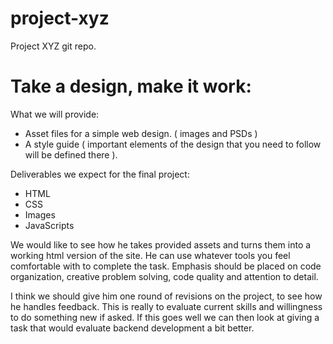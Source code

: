 # project-xyz
Project XYZ git repo.

# Take a design, make it work:

What we will provide: 
- Asset files for a simple web design.  ( images and PSDs )
- A style guide ( important elements of the design that you need to follow will be defined there ).

Deliverables we expect for the final project:
- HTML
- CSS
- Images
- JavaScripts

We would like to see how he takes provided assets and turns them into a working html version of the site.  He can use whatever tools you feel comfortable with to complete the task.  Emphasis should be placed on code organization, creative problem solving, code quality and attention to detail.

I think we should give him one round of revisions on the project, to see how he handles feedback.  This is really to evaluate current skills and willingness to do something new if asked.  If this goes well we can then look at giving a task that would evaluate backend development a bit better.

